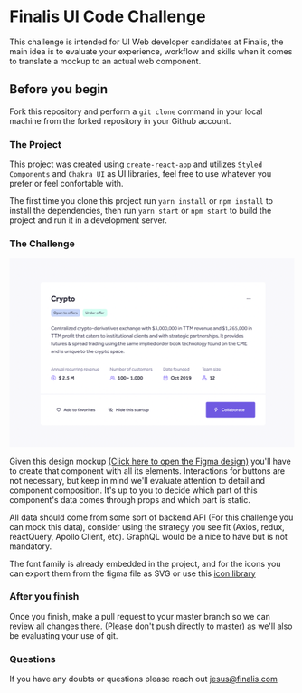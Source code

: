 # Finalis UI Code Challenge

This challenge is intended for UI Web developer candidates at Finalis, the main idea is to evaluate your experience, workflow and skills when it comes to translate a mockup to an actual web component.

## Before you begin

Fork this repository and perform a `git clone` command in your local machine from the forked repository in your Github account.

### The Project

This project was created using `create-react-app` and utilizes `Styled Components` and `Chakra UI` as UI libraries, feel free to use whatever you prefer or feel confortable with.

The first time you clone this project run `yarn install` or `npm install` to install the dependencies, then run `yarn start` or `npm start` to build the project and run it in a development server.

### The Challenge

![Design Mockup](./public/mockup.png)

Given this design mockup [(Click here to open the Figma design)](https://www.figma.com/file/EYkb9JWPW7F4tpenorU1Fw/Front-end---UI-Challenge?node-id=10%3A735) you'll have to create that component with all its elements. Interactions for buttons are not necessary, but keep in mind we'll evaluate attention to detail and component composition. It's up to you to decide which part of this component's data comes through props and which part is static.

All data should come from some sort of backend API (For this challenge you can mock this data), consider using the strategy you see fit (Axios, redux, reactQuery, Apollo Client, etc). GraphQL would be a nice to have but is not mandatory.

The font family is already embedded in the project, and for the icons you can export them from the figma file as SVG or use this [icon library](https://iconscout.com/unicons/explore/line) 

### After you finish

Once you finish, make a pull request to your master branch so we can review all changes there. (Please don't push directly to master) as we'll also be evaluating your use of git.

### Questions

If you have any doubts or questions please reach out jesus@finalis.com
